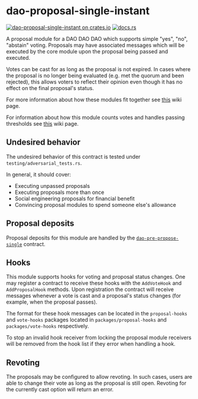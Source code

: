 # dao-proposal-single-instant

[![dao-proposal-single-instant on crates.io](https://img.shields.io/crates/v/dao-proposal-single-instant.svg?logo=rust)](https://crates.io/crates/dao-proposal-single-instant)
[![docs.rs](https://img.shields.io/docsrs/dao-proposal-single-instant?logo=docsdotrs)](https://docs.rs/dao-proposal-single-instant/latest/dao_proposal_single_instant/)

A proposal module for a DAO DAO DAO which supports simple "yes", "no",
"abstain" voting. Proposals may have associated messages which will be
executed by the core module upon the proposal being passed and
executed.

Votes can be cast for as long as the proposal is not expired. In cases
where the proposal is no longer being evaluated (e.g. met the quorum and
been rejected), this allows voters to reflect their opinion even though 
it has no effect on the final proposal's status.

For more information about how these modules fit together see
[this](https://github.com/DA0-DA0/dao-contracts/wiki/DAO-DAO-Contracts-Design)
wiki page.

For information about how this module counts votes and handles passing
thresholds see
[this](https://github.com/DA0-DA0/dao-contracts/wiki/A-brief-overview-of-DAO-DAO-voting#proposal-status)
wiki page.

## Undesired behavior

The undesired behavior of this contract is tested under `testing/adversarial_tests.rs`.

In general, it should cover:
- Executing unpassed proposals
- Executing proposals more than once
- Social engineering proposals for financial benefit
- Convincing proposal modules to spend someone else's allowance

## Proposal deposits

Proposal deposits for this module are handled by the
[`dao-pre-propose-single`](../../pre-propose/dao-pre-propose-single)
contract.

## Hooks

This module supports hooks for voting and proposal status changes. One
may register a contract to receive these hooks with the `AddVoteHook`
and `AddProposalHook` methods. Upon registration the contract will
receive messages whenever a vote is cast and a proposal's status
changes (for example, when the proposal passes).

The format for these hook messages can be located in the
`proposal-hooks` and `vote-hooks` packages located in
`packages/proposal-hooks` and `packages/vote-hooks` respectively.

To stop an invalid hook receiver from locking the proposal module
receivers will be removed from the hook list if they error when
handling a hook.

## Revoting

The proposals may be configured to allow revoting.
In such cases, users are able to change their vote as long as the proposal is still open.
Revoting for the currently cast option will return an error.
